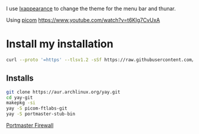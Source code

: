 I use [lxappearance](https://github.com/lxde/lxappearance) to change the theme for the menu bar and thunar.

Using  [picom](https://github.com/yshui/picom) https://www.youtube.com/watch?v=t6Klg7CvUxA


# Install my installation

```bash
curl --proto '=https' --tlsv1.2 -sSf https://raw.githubusercontent.com/pbentes/dotfiles/main/install.sh | sh
```

## Installs

```bash
git clone https://aur.archlinux.org/yay.git
cd yay-git
makepkg -si
yay -S picom-ftlabs-git
yay -S portmaster-stub-bin
```
[Portmaster Firewall](https://safing.io/)

